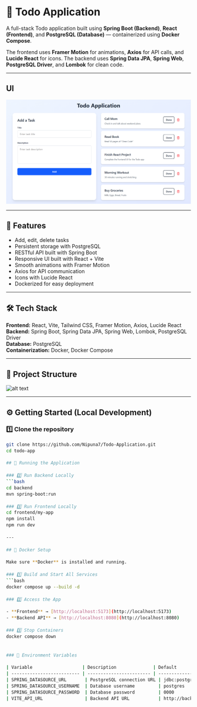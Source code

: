 # 📝 Todo Application

A full-stack Todo application built using **Spring Boot (Backend)**, **React (Frontend)**, and **PostgreSQL (Database)** — containerized using **Docker Compose**.  

The frontend uses **Framer Motion** for animations, **Axios** for API calls, and **Lucide React** for icons. The backend uses **Spring Data JPA**, **Spring Web**, **PostgreSQL Driver**, and **Lombok** for clean code.

---

## UI

![alt text](ui.png)

---

## 🚀 Features

- Add, edit, delete tasks
- Persistent storage with PostgreSQL
- RESTful API built with Spring Boot
- Responsive UI built with React + Vite
- Smooth animations with Framer Motion
- Axios for API communication
- Icons with Lucide React
- Dockerized for easy deployment

---

## 🛠️ Tech Stack

**Frontend:** React, Vite, Tailwind CSS, Framer Motion, Axios, Lucide React  
**Backend:** Spring Boot, Spring Data JPA, Spring Web, Lombok, PostgreSQL Driver  
**Database:** PostgreSQL  
**Containerization:** Docker, Docker Compose  

---

## 📁 Project Structure

![alt text](s.png)

---

## ⚙️ Getting Started (Local Development)

### 1️⃣ Clone the repository

```bash
git clone https://github.com/Nipuna7/Todo-Application.git
cd todo-app

## 🚀 Running the Application

### 2️⃣ Run Backend Locally
```bash
cd backend
mvn spring-boot:run

### 3️⃣ Run Frontend Locally
cd frontend/my-app
npm install
npm run dev

---

## 🐳 Docker Setup 

Make sure **Docker** is installed and running.

### 1️⃣ Build and Start All Services
```bash
docker compose up --build -d

### 2️⃣ Access the App

- **Frontend** → [http://localhost:5173](http://localhost:5173)
- **Backend API** → [http://localhost:8080](http://localhost:8080)

### 3️⃣ Stop Containers
docker compose down


### 🔧 Environment Variables

| Variable                   | Description              | Default                                      |
| -------------------------- | ------------------------ | -------------------------------------------- |
| SPRING_DATASOURCE_URL       | PostgreSQL connection URL | jdbc:postgresql://todo-postgres:5432/todo_db |
| SPRING_DATASOURCE_USERNAME  | Database username         | postgres                                     |
| SPRING_DATASOURCE_PASSWORD  | Database password         | 0000                                         |
| VITE_API_URL                | Backend API URL           | http://backend:8080                          |



